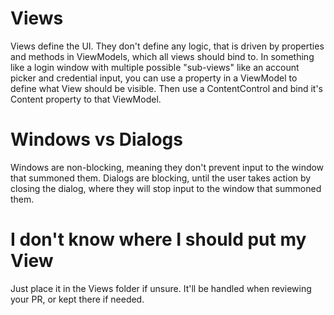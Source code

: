 # Views
Views define the UI. They don't define any logic, that is driven by properties and methods in ViewModels, which all views should bind to.
In something like a login window with multiple possible "sub-views" like an account picker and credential input, you can use a property in a ViewModel to define what View should be visible. Then use a ContentControl and bind it's Content property to that ViewModel.

# Windows vs Dialogs
Windows are non-blocking, meaning they don't prevent input to the window that summoned them.
Dialogs are blocking, until the user takes action by closing the dialog, where they will stop input to the window that summoned them. 

# I don't know where I should put my View
Just place it in the Views folder if unsure. It'll be handled when reviewing your PR, or kept there if needed.